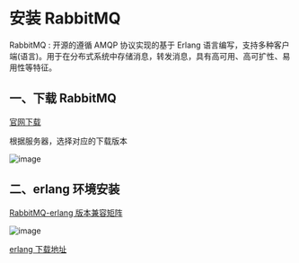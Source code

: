 # 安装 RabbitMQ

RabbitMQ : 开源的遵循 AMQP 协议实现的基于 Erlang 语言编写，支持多种客户端(语言)。用于在分布式系统中存储消息，转发消息，具有高可用、高可扩性、易用性等特征。

## 一、下载 RabbitMQ

[官网下载](https://www.rabbitmq.com/download.html)

根据服务器，选择对应的下载版本

![image](https://github.com/TomatoZ7/notes-of-tz/blob/master/images/rmq_inst1.png)

## 二、erlang 环境安装

[RabbitMQ-erlang 版本兼容矩阵](https://www.rabbitmq.com/download.html)

![image](https://github.com/TomatoZ7/notes-of-tz/blob/master/images/rmq_inst2.png)

[erlang 下载地址](https://github.com/rabbitmq/erlang-rpm/releases)